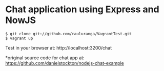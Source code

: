 # Chat application using Express and NowJS

    $ git clone git://github.com/rauluranga/VagrantTest.git 
    $ vagrant up

Test in your browser at: http://localhost:3200/chat 

*original source code for chat app at: https://github.com/danielstockton/nodejs-chat-example